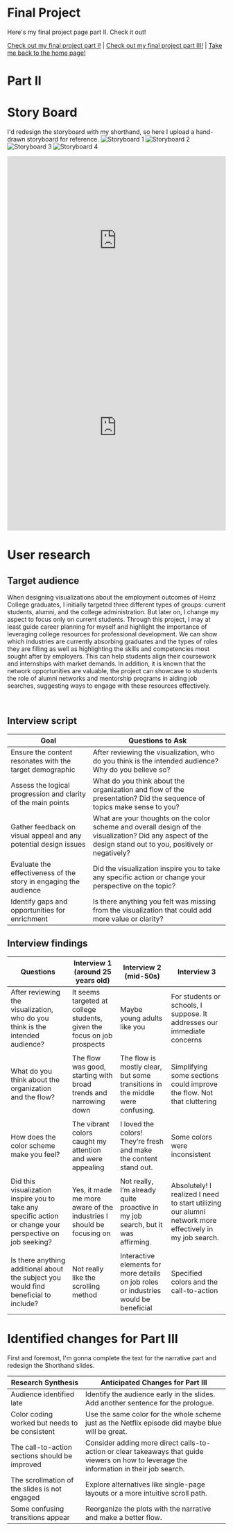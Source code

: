 # Final Project

Here's my final project page part II. Check it out!

[Check out my final project part I!](finalproject1.md) | [Check out my final project part III!](finalproject3.md) | [Take me back to the home page!](README.md)

# Part II
# Story Board
I'd redesign the storyboard with my shorthand, so here I upload a hand-drawn storyboard for reference.
![Storyboard 1](1.jpg)
![Storyboard 2](2.jpg)
![Storyboard 3](3.jpg)
![Storyboard 4](4.jpg)

<iframe title="Employment Levels by Industry" aria-label="Interactive line chart" id="datawrapper-chart-cAFxt" src="https://datawrapper.dwcdn.net/cAFxt/1/" scrolling="no" frameborder="0" style="width: 0; min-width: 100% !important; border: none;" height="387" data-external="1"></iframe><script type="text/javascript">!function(){"use strict";window.addEventListener("message",(function(a){if(void 0!==a.data["datawrapper-height"]){var e=document.querySelectorAll("iframe");for(var t in a.data["datawrapper-height"])for(var r=0;r<e.length;r++)if(e[r].contentWindow===a.source){var i=a.data["datawrapper-height"][t]+"px";e[r].style.height=i}}}))}();
</script>

<iframe title="Unemployment rates for persons 25 years and older by educational attainment" aria-label="Interactive line chart" id="datawrapper-chart-Yz6HD" src="https://datawrapper.dwcdn.net/Yz6HD/1/" scrolling="no" frameborder="0" style="width: 0; min-width: 100% !important; border: none;" height="476" data-external="1"></iframe><script type="text/javascript">!function(){"use strict";window.addEventListener("message",(function(a){if(void 0!==a.data["datawrapper-height"]){var e=document.querySelectorAll("iframe");for(var t in a.data["datawrapper-height"])for(var r=0;r<e.length;r++)if(e[r].contentWindow===a.source){var i=a.data["datawrapper-height"][t]+"px";e[r].style.height=i}}}))}();
</script>

# User research 

## Target audience
When designing visualizations about the employment outcomes of Heinz College graduates, I initially targeted three different types of groups: current students, alumni, and the college administration. But later on, I change my aspect to focus only on current students. Through this project, I may at least guide career planning for myself and highlight the importance of leveraging college resources for professional development. We can show which industries are currently absorbing graduates and the types of roles they are filling as well as highlighting the skills and competencies most sought after by employers. This can help students align their coursework and internships with market demands. In addition, it is known that the network opportunities are valuable, the project can showcase to students the role of alumni networks and mentorship programs in aiding job searches, suggesting ways to engage with these resources effectively.

<br>

## Interview script     

|                                           Goal                          |                                                           Questions to Ask                                                                                      |
|-------------------------------------------------------------------------|-----------------------------------------------------------------------------------------------------------------------------------------------------------------|
|Ensure the content resonates with the target demographic                 | After reviewing the visualization, who do you think is the intended audience? Why do you believe so?                                                            |
|Assess the logical progression and clarity of the main points            | What do you think about the organization and flow of the presentation? Did the sequence of topics make sense to you?                                            |
|Gather feedback on visual appeal and any potential design issues         | What are your thoughts on the color scheme and overall design of the visualization? Did any aspect of the design stand out to you, positively or negatively?    |
|Evaluate the effectiveness of the story in engaging the audience         | Did the visualization inspire you to take any specific action or change your perspective on the topic?                                                          |
|Identify gaps and opportunities for enrichment                           | Is there anything you felt was missing from the visualization that could add more value or clarity?                                                             |




## Interview findings


| Questions                                                                            | Interview 1  (around 25 years old)   | Interview 2   (mid-50s)    | Interview 3                      |
|--------------------------------------------------------------------------------------|--------------------------------|----------------------------------|----------------------------------|
|After reviewing the visualization, who do you think is the intended audience?         | It seems targeted at college students, given the focus on job prospects       |    Maybe young adults like you       | For students or schools, I suppose. It addresses our immediate concerns                 |
|                                                                                      |                                |                                  |                                  |
|What do you think about the organization and the flow?                         | The flow was good, starting with broad trends and narrowing down   | The flow is mostly clear, but some transitions in the middle were confusing.    |  Simplifying some sections could improve the flow. Not that cluttering  |
|                                                                                      |                                |                                  |                                  |
| How does the color scheme make you feel?                                             |   The vibrant colors caught my attention and were appealing   | I loved the colors! They’re fresh and make the content stand out.      | Some colors were inconsistent    |
|                                                                                      |                                |                                  |                                  |
|Did this visualization inspire you to take any specific action or change your perspective on job seeking?|  Yes, it made me more aware of the industries I should be focusing on     |    Not really, I’m already quite proactive in my job search, but it was affirming.   | Absolutely! I realized I need to start utilizing our alumni network more effectively in my job search.  |
|                                                                                      |                                |                                  |                                  |
| Is there anything additional about the subject you would find beneficial to include? |  Not really like the scrolling method | Interactive elements for more details on job roles or industries would be beneficial  | Specified colors and the call-to-action     |


# Identified changes for Part III

First and foremost, I'm gonna complete the text for the narrative part and redesign the Shorthand slides.


| Research Synthesis                          | Anticipated Changes for Part III                                                                                                                                                                                                                                                                                                           |
|---------------------------------------------|-------------------------------------------------------------------------------------------------------------------------------------------------------------------------------------------------------------------------------------------------|
| Audience identified late                    | Identify the audience early in the slides. Add another sentence for the prologue.                                                                                                            |                                                                                                                                     |                                                                                        |
| Color coding worked but needs to be consistent       |  Use the same color for the whole scheme just as the Netflix episode did maybe blue will be great.                                                                                                                                         |                                                                                                                                                                                             |
| The call-to-action sections should be improved     | Consider adding more direct calls-to-action or clear takeaways that guide viewers on how to leverage the information in their job search.|                                                                                                                                                     |
| The scrollmation of the slides is not engaged                 |  Explore alternatives like single-page layouts or a more intuitive scroll path.     |                                           
| Some confusing transitions appear |  Reorganize the plots with the narrative and make a better flow.    |          
